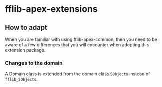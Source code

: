 # fflib-apex-extensions

## How to adapt
When you are familiar with using fflib-apex-common, then you need to be aware of a few differences that you will encounter when adopting this extension package.

### Changes to the domain
A Domain class is extended from the domain class `SObjects` instead of `fflib_SObjects`.

